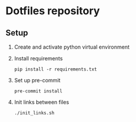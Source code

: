 # Dotfiles repository



## Setup
1. Create and activate python virtual environment

2. Install requirements

    `pip install -r requirements.txt`
3. Set up pre-commit

    `pre-commit install`
4. Init links between files

   `./init_links.sh`
